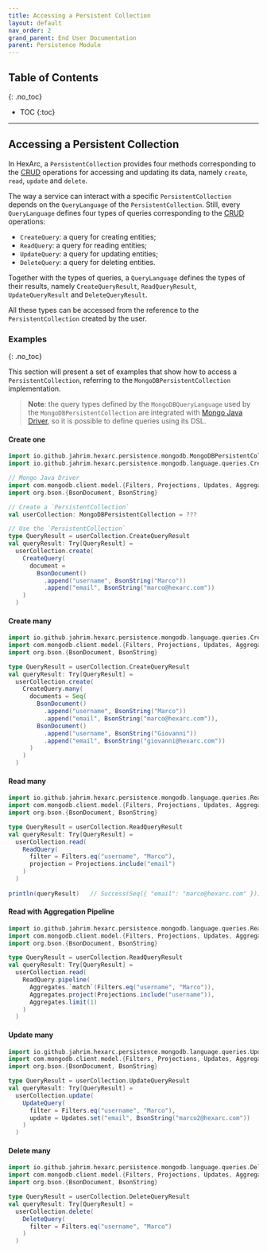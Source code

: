 ```yaml
---
title: Accessing a Persistent Collection
layout: default
nav_order: 2
grand_parent: End User Documentation
parent: Persistence Module
---
```


## Table of Contents
{: .no_toc}

- TOC
{:toc}

---

## Accessing a Persistent Collection

In HexArc, a `PersistentCollection` provides four methods corresponding to the
[CRUD](https://en.wikipedia.org/wiki/Create,_read,_update_and_delete) operations
for accessing and updating its data, namely `create`, `read`, `update` and `delete`. 

The way a service can interact with a specific `PersistentCollection` depends on
the `QueryLanguage` of the `PersistentCollection`. Still, every `QueryLanguage`
defines four types of queries corresponding to the
[CRUD](https://en.wikipedia.org/wiki/Create,_read,_update_and_delete) operations:
- `CreateQuery`: a query for creating entities;
- `ReadQuery`: a query for reading entities;
- `UpdateQuery`: a query for updating entities;
- `DeleteQuery`: a query for deleting entities.

Together with the types of queries, a `QueryLanguage` defines the types of their
results, namely `CreateQueryResult`, `ReadQueryResult`, `UpdateQueryResult` and
`DeleteQueryResult`.

All these types can be accessed from the reference to the `PersistentCollection`
created by the user.

### Examples
{: .no_toc}

This section will present a set of examples that show how to access a `PersistentCollection`,
referring to the `MongoDBPersistentCollection` implementation.

> **Note**: the query types defined by the `MongoDBQueryLanguage` used by the
> `MongoDBPersistentCollection` are integrated with [Mongo Java Driver](https://www.mongodb.com/docs/drivers/java/sync/current/),
> so it is possible to define queries using its DSL.

#### Create one

```scala
import io.github.jahrim.hexarc.persistence.mongodb.MongoDBPersistentCollection
import io.github.jahrim.hexarc.persistence.mongodb.language.queries.CreateQuery

// Mongo Java Driver
import com.mongodb.client.model.{Filters, Projections, Updates, Aggregates}
import org.bson.{BsonDocument, BsonString}

// Create a `PersistentCollection`
val userCollection: MongoDBPersistentCollection = ???

// Use the `PersistentCollection`
type QueryResult = userCollection.CreateQueryResult
val queryResult: Try[QueryResult] = 
  userCollection.create(
    CreateQuery(
      document = 
        BsonDocument()
          .append("username", BsonString("Marco"))
          .append("email", BsonString("marco@hexarc.com"))
    )
  )
```

#### Create many

```scala
import io.github.jahrim.hexarc.persistence.mongodb.language.queries.CreateQuery
import com.mongodb.client.model.{Filters, Projections, Updates, Aggregates}
import org.bson.{BsonDocument, BsonString}

type QueryResult = userCollection.CreateQueryResult
val queryResult: Try[QueryResult] = 
  userCollection.create(
    CreateQuery.many(
      documents = Seq(
        BsonDocument()
          .append("username", BsonString("Marco"))
          .append("email", BsonString("marco@hexarc.com")),
        BsonDocument()
          .append("username", BsonString("Giovanni"))
          .append("email", BsonString("giovanni@hexarc.com"))
      )
    )
  )
```

#### Read many

```scala
import io.github.jahrim.hexarc.persistence.mongodb.language.queries.ReadQuery
import com.mongodb.client.model.{Filters, Projections, Updates, Aggregates}
import org.bson.{BsonDocument, BsonString}

type QueryResult = userCollection.ReadQueryResult
val queryResult: Try[QueryResult] = 
  userCollection.read(
    ReadQuery(
      filter = Filters.eq("username", "Marco"),
      projection = Projections.include("email")
    )
  )
  
println(queryResult)   // Success(Seq({ "email": "marco@hexarc.com" }))
```

#### Read with Aggregation Pipeline

```scala
import io.github.jahrim.hexarc.persistence.mongodb.language.queries.ReadQuery
import com.mongodb.client.model.{Filters, Projections, Updates, Aggregates}
import org.bson.{BsonDocument, BsonString}

type QueryResult = userCollection.ReadQueryResult
val queryResult: Try[QueryResult] =
  userCollection.read(
    ReadQuery.pipeline(
      Aggregates.`match`(Filters.eq("username", "Marco")),
      Aggregates.project(Projections.include("username")),
      Aggregates.limit(1)
    )
  )
```

#### Update many

```scala
import io.github.jahrim.hexarc.persistence.mongodb.language.queries.UpdateQuery
import com.mongodb.client.model.{Filters, Projections, Updates, Aggregates}
import org.bson.{BsonDocument, BsonString}

type QueryResult = userCollection.UpdateQueryResult
val queryResult: Try[QueryResult] = 
  userCollection.update(
    UpdateQuery(
      filter = Filters.eq("username", "Marco"),
      update = Updates.set("email", BsonString("marco2@hexarc.com"))
    )
  )
```

#### Delete many

```scala
import io.github.jahrim.hexarc.persistence.mongodb.language.queries.DeleteQuery
import com.mongodb.client.model.{Filters, Projections, Updates, Aggregates}
import org.bson.{BsonDocument, BsonString}

type QueryResult = userCollection.DeleteQueryResult
val queryResult: Try[QueryResult] =
  userCollection.delete(
    DeleteQuery(
      filter = Filters.eq("username", "Marco")
    )
  )
```